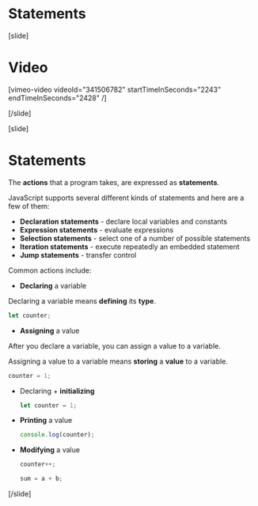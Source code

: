 # Statements

[slide]
# Video
[vimeo-video videoId="341506782" startTimeInSeconds="2243" endTimeInSeconds="2428" /]

[/slide]

[slide]
# Statements
The **actions** that a program takes, are expressed as **statements**. 

JavaScript supports several different kinds of statements and here are a few of them:
  * **Declaration statements** - declare local variables and constants
  * **Expression statements** - evaluate expressions
  * **Selection statements** - select one of a number of possible statements
  * **Iteration statements** - execute repeatedly an embedded statement
  * **Jump statements** - transfer control
  
Common actions include:
-  **Declaring** a variable

  Declaring a variable means **defining** its **type**.
  ```js
  let counter;
  ```
-  **Assigning** a value

  After you declare a variable, you can assign a value to a variable. 
  
  Assigning a value to a variable means **storing** a **value** to a variable.
  ```js
  counter = 1;
  ```

- Declaring + **initializing**
  ```js
  let counter = 1;
  ```

- **Printing** a value
  ```js
  console.log(counter);
  ```

- **Modifying** a value
  ```js
  counter++;
  ```
  
  ```js
  sum = a + b;
  ```
[/slide]